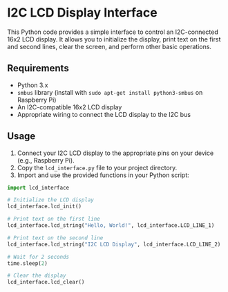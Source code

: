 # I2C LCD Display Interface

This Python code provides a simple interface to control an I2C-connected 16x2 LCD display. It allows you to initialize the display, print text on the first and second lines, clear the screen, and perform other basic operations.

## Requirements

- Python 3.x
- `smbus` library (install with `sudo apt-get install python3-smbus` on Raspberry Pi)
- An I2C-compatible 16x2 LCD display
- Appropriate wiring to connect the LCD display to the I2C bus

## Usage

1. Connect your I2C LCD display to the appropriate pins on your device (e.g., Raspberry Pi).
2. Copy the `lcd_interface.py` file to your project directory.
3. Import and use the provided functions in your Python script:

```python
import lcd_interface

# Initialize the LCD display
lcd_interface.lcd_init()

# Print text on the first line
lcd_interface.lcd_string("Hello, World!", lcd_interface.LCD_LINE_1)

# Print text on the second line
lcd_interface.lcd_string("I2C LCD Display", lcd_interface.LCD_LINE_2)

# Wait for 2 seconds
time.sleep(2)

# Clear the display
lcd_interface.lcd_clear()
